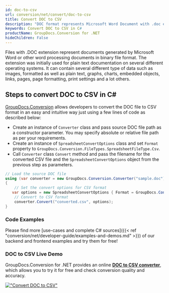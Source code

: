 ```yaml
---
id: doc-to-csv
url: conversion/net/convert/doc-to-csv
title: Convert DOC to CSV
description: "DOC format represents Microsoft Word Document with .doc extension. Learn how to convert DOC to CSV file programmatically in C# language using GroupDocs.Conversion for .NET library."
keywords: Convert DOC to CSV in C#
productName: GroupDocs.Conversion for .NET
hideChildren: False
---
```


Files with .DOC extension represent documents generated by Microsoft Word or other word processing documents in binary file format. The extension was initially used for plain text documentation on several different operating systems. It can contain several different type of data such as images, formatted as well as plain text, graphs, charts, embedded objects, links, pages, page formatting, print settings and a lot others.

## Steps to convert DOC to CSV in C#

[GroupDocs.Conversion](https://products.groupdocs.com/conversion/net) allows developers to convert the DOC file to CSV format in an easy and intuitive way just using a few lines of code as described below:

* Create an instance of `Converter` class and pass source DOC file path as a constructor parameter. You may specify absolute or relative file path as per your requirements. 
* Create an instance of `SpreadsheetConvertOptions` class and set `Format` property to `GroupDocs.Conversion.FileTypes.SpreadsheetFileType.Csv`.
* Call `Converter` class `Convert` method and pass the filename for the converted CSV file and the `SpreadsheetConvertOptions` object from the previous step as parameters.

```csharp
// Load the source DOC file
using (var converter = new GroupDocs.Conversion.Converter("sample.doc"))
{
    // Set the convert options for CSV format
   var options = new SpreadsheetConvertOptions { Format = GroupDocs.Conversion.FileTypes.SpreadsheetFileType.Csv };
    // Convert to CSV format
    converter.Convert("converted.csv", options);
}
```

### Code Examples

Please find more [use-cases and complete C# sources]({{< ref "conversion/net/developer-guide/examples-and-demos.md" >}}) of our backend and frontend examples and try them for free!

### DOC to CSV Live Demo

GroupDocs.Conversion for .NET provides an online [**DOC to CSV converter**](https://products.groupdocs.app/conversion/doc-to-csv), which allows you to try it for free and check conversion quality and accuracy.

[!["Convert DOC to CSV"](conversion/net/images/convert-to-csv/convert-doc-to-csv.png)](https://products.groupdocs.app/conversion/doc-to-csv)